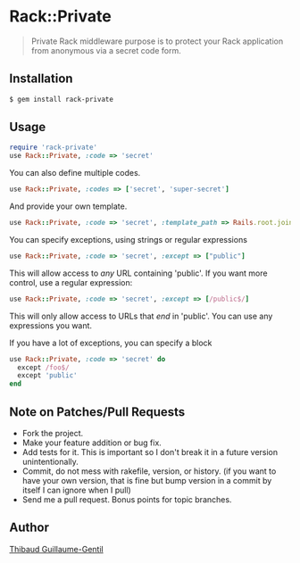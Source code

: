 Rack::Private
=============

> Private Rack middleware purpose is to protect your Rack application from anonymous via a secret code form.

Installation
------------

``` bash
$ gem install rack-private
```

Usage
-----

``` ruby
require 'rack-private'
use Rack::Private, :code => 'secret'
```

You can also define multiple codes.

``` ruby
use Rack::Private, :codes => ['secret', 'super-secret']
```

And provide your own template.

``` ruby
use Rack::Private, :code => 'secret', :template_path => Rails.root.join("app/templates/private.html")
```

You can specify exceptions, using strings or regular expressions

``` ruby
use Rack::Private, :code => 'secret', :except => ["public"]
```

This will allow access to *any* URL containing 'public'. If you want more control, use a regular expression:

``` ruby
use Rack::Private, :code => 'secret', :except => [/public$/]
```

This will only allow access to URLs that *end* in 'public'. You can use any expressions you want.

If you have a lot of exceptions, you can specify a block

``` ruby
use Rack::Private, :code => 'secret' do
  except /foo$/
  except 'public'
end
```

Note on Patches/Pull Requests
-----------------------------

* Fork the project.
* Make your feature addition or bug fix.
* Add tests for it. This is important so I don't break it in a future version unintentionally.
* Commit, do not mess with rakefile, version, or history. (if you want to have your own version, that is fine but bump version in a commit by itself I can ignore when I pull)
* Send me a pull request. Bonus points for topic branches.

Author
------

[Thibaud Guillaume-Gentil](http://github.com/thibaudgg)
